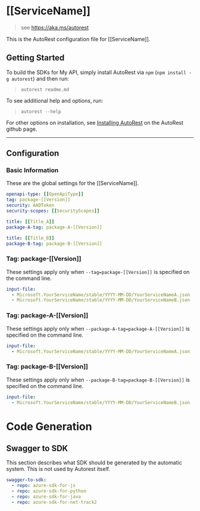 # [[ServiceName]]

> see https://aka.ms/autorest

This is the AutoRest configuration file for [[ServiceName]].

## Getting Started

To build the SDKs for My API, simply install AutoRest via `npm` (`npm install -g autorest`) and then run:

> `autorest readme.md`

To see additional help and options, run:

> `autorest --help`

For other options on installation, see [Installing AutoRest](https://aka.ms/autorest/install) on the AutoRest github page.

---

## Configuration

### Basic Information

These are the global settings for the [[ServiceName]].

```yaml
openapi-type: [[OpenApiType]]
tag: package-[[Version]]
security: AADToken
security-scopes: [[SecurityScopes]]
```

```yaml && $(package-A)
title: [[Title_A]]
package-A-tag: package-A-[[Version]]
```

```yaml && $(package-B)
title: [[Title_B]]
package-B-tag: package-B-[[Version]]
```

### Tag: package-[[Version]]

These settings apply only when `--tag=package-[[Version]]` is specified on the command line.

```yaml $(tag) == 'package-[[Version]]'
input-file:
  - Microsoft.YourServiceName/stable/YYYY-MM-DD/YourServiceNameA.json
  - Microsoft.YourServiceName/stable/YYYY-MM-DD/YourServiceNameB.json
```

### Tag: package-A-[[Version]]

These settings apply only when `--package-A-tag=package-A-[[Version]]` is specified on the command line.

```yaml $(package-A-tag) == 'package-A-[[Version]]'
input-file:
  - Microsoft.YourServiceName/stable/YYYY-MM-DD/YourServiceNameA.json
```

### Tag: package-B-[[Version]]

These settings apply only when `--package-B-tag=package-B-[[Version]]` is specified on the command line.

```yaml $(package-B-tag) == 'package-B-[[Version]]'
input-file:
  - Microsoft.YourServiceName/stable/YYYY-MM-DD/YourServiceNameB.json
```

# Code Generation

## Swagger to SDK

This section describes what SDK should be generated by the automatic system.
This is not used by Autorest itself.

```yaml $(swagger-to-sdk)
swagger-to-sdk:
  - repo: azure-sdk-for-js
  - repo: azure-sdk-for-python
  - repo: azure-sdk-for-java
  - repo: azure-sdk-for-net-track2
```